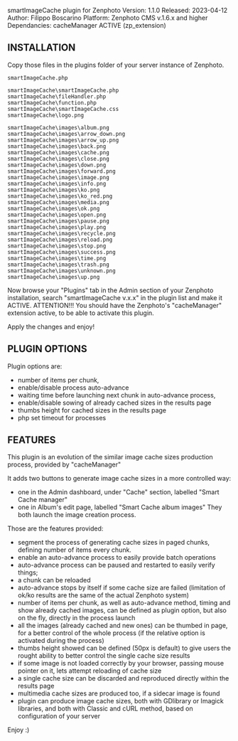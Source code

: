 smartImageCache plugin for Zenphoto
Version: 1.1.0
Released: 2023-04-12
Author: Filippo Boscarino
Platform: Zenphoto CMS v.1.6.x and higher
Dependancies: cacheManager ACTIVE (zp_extension)

INSTALLATION
--------------------------
Copy those files in the plugins folder of your server instance of Zenphoto.

	smartImageCache.php

	smartImageCache\smartImageCache.php
	smartImageCache\fileHandler.php
	smartImageCache\function.php
	smartImageCache\smartImageCache.css
	smartImageCache\logo.png

	smartImageCache\images\album.png
	smartImageCache\images\arrow_down.png
	smartImageCache\images\arrow_up.png
	smartImageCache\images\back.png
	smartImageCache\images\cache.png
	smartImageCache\images\close.png
	smartImageCache\images\down.png
	smartImageCache\images\forward.png
	smartImageCache\images\image.png
	smartImageCache\images\info.png
	smartImageCache\images\ko.png
	smartImageCache\images\ko_red.png
	smartImageCache\images\media.png
	smartImageCache\images\ok.png
	smartImageCache\images\open.png
	smartImageCache\images\pause.png
	smartImageCache\images\play.png
	smartImageCache\images\recycle.png
	smartImageCache\images\reload.png
	smartImageCache\images\stop.png
	smartImageCache\images\success.png
	smartImageCache\images\time.png
	smartImageCache\images\trash.png
	smartImageCache\images\unknown.png
	smartImageCache\images\up.png

Now browse your "Plugins" tab in the Admin section of your Zenphoto installation, search "smartImageCache v.x.x" in the plugin list and make it ACTIVE.
ATTENTION!!! You should have the Zenphoto's "cacheManager" extension active, to be able to activate this plugin.

Apply the changes and enjoy!

PLUGIN OPTIONS
--------------------------
Plugin options are:
- number of items per chunk,
- enable/disable process auto-advance
- waiting time before launching next chunk in auto-advance process,
- enable/disable sowing of already cached sizes in the results page
- thumbs height for cached sizes in the results page
- php set timeout for processes

FEATURES
--------------------------
This plugin is an evolution of the similar image cache sizes production process, provided by "cacheManager"

It adds two buttons to generate image cache sizes in a more controlled way:

- one in the Admin dashboard, under "Cache" section, labelled "Smart Cache manager"
- one in Album's edit page, labelled "Smart Cache album images"
They both launch the image creation process.

Those are the features provided:
- segment the process of generating cache sizes in paged chunks, defining number of items every chunk.
- enable an auto-advance process to easily provide batch operations
- auto-advance process can be paused and restarted to easily verify things;
- a chunk can be reloaded
- auto-advance stops by itself if some cache size are failed (limitation of ok/ko results are the same of the actual Zenphoto system)
- number of items per chunk, as well as auto-advance method, timing and show already cached images, can be defined as plugin option, but also on the fly, directly in the process launch
- all the images (already cached and new ones) can be thumbed in page, for a better control of the whole process (if the relative option is activated during the process)
- thumbs height showed can be defined (50px is default) to give users the rought ability to better control the single cache size results
- if some image is not loaded correctly by your browser, passing mouse pointer on it, lets attempt reloading of cache size
- a single cache size can be discarded and reproduced directly within the results page
- multimedia cache sizes are produced too, if a sidecar image is found
- plugin can produce image cache sizes, both with GDlibrary or Imagick libraries, and both with Classic and cURL method, based on configuration of your server

Enjoy :)